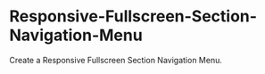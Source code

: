 # Responsive-Fullscreen-Section-Navigation-Menu
Create a Responsive Fullscreen Section Navigation Menu.

